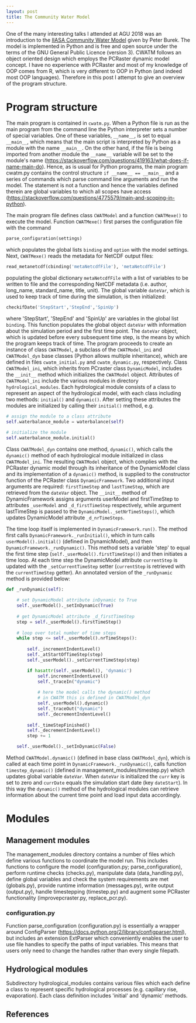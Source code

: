 ```yaml
---
layout: post
title: The Community Water Model
---
```


One of the many interesting talks I attended at AGU 2018 was an introduction to the [IIASA Community Water Model](https://cwatm.github.io/) given by Peter Burek. The model is implemented in Python and is free and open source under the terms of the GNU General Public Licence (version 3). CWATM follows an object oriented design which employs the PCRaster dynamic model concept. I have no experience with PCRaster and most of my knowledge of OOP comes from R, which is very different to OOP in Python (and indeed most OOP languages). Therefore in this post I attempt to give an overview of the program structure. 

# Program structure

The main program is contained in `cwatm.py`. When a Python file is run as the main program from the command line the Python interpreter sets a number of special variables. One of these variables, `__name__`, is set to equal `__main__`, which means that the main script is interpreted by Python as a module with the name `__main__`. On the other hand, if the file is being imported from another module the `__name__` variable will be set to the module's name (https://stackoverflow.com/questions/419163/what-does-if-name-main-do). Hence, as is usual for Python programs, the main program cwatm.py contains the control structure `if __name__ == __main__` and a series of commands which parse command line arguments and run the model. The statement is not a function and hence the variables defined therein are global variables to which all scopes have access (https://stackoverflow.com/questions/4775579/main-and-scoping-in-python). 

The main program file defines class `CWATModel` and a function `CWATMexe()` to execute the model. Function `CWATMexe()` first parses the configuration file with the command

```python
parse_configuration(settings)
```

which populates the global lists `binding` and `option` with the model settings. Next, `CWATMexe()` reads the metadata for NetCDF output files:

```python
read_metanetcdf(cbinding('metaNetcdfFile'), 'metaNetcdfFile')
```

populating the global dictionary `metaNetcdfFile` with a list of variables to be written to file and the corresponding NetCDF metadata (i.e. author, long\_name, standard\_name, title, unit). The global variable `dateVar`, which is used to keep track of time during the simulation, is then initialized:

```python
checkifDate('StepStart','StepEnd','SpinUp')
```

where 'StepStart', 'StepEnd' and 'SpinUp' are variables in the global list `binding`. This function populates the global object `dateVar` with information about the simulation period and the first time point. The `dateVar` object, which is updated before every subsequent time step, is the means by which the program keeps track of time. The program proceeds to create an instance of class `CWATModel`, a subclass of the `CWATModel_ini` and `CWATModel_dyn` base classes (Python allows multiple inheritance), which are defined in files `cwatm_initial.py` and `cwatm_dynamic.py`, respectively. Class `CWATModel_ini`, which inherits from PCraster class `DynamicModel`, includes the `__init__` method which initializes the `CWATModel` object. Attributes of `CWATModel_ini` include the various modules in directory `hydrological_modules`. Each hydrological module consists of a class to represent an aspect of the hydrological model, with each class including two methods: `initial()` and `dynamic()`. After setting these attributes the modules are initialized by calling their `initial()` method, e.g.

```python
# assign the module to a class attribute
self.waterbalance_module = waterbalance(self)

# initialize the module
self.waterbalance_module.initial()
```

Class `CWATModel_dyn` contains one method, `dynamic()`, which calls the `dynamic()` method of each hydrological module initialized in class `CWATModel_ini`. The resulting `CWATModel` object, which complies with the PCRaster dynamic model through its inheritance of the DynamicModel class and its implementation of a `dynamic()` method, is supplied to the constructor function of the PCRaster class `DynamicFramework`. Two additional input arguments are required: `firstTimeStep` and `lastTimeStep`, which are retrieved from the `dateVar` object. The `__init__` method of DynamicFramework assigns arguments userModel and firstTimeStep to attributes `_userModel` and `_d_firstTimeStep` respectively, while argument lastTimeStep is passed to the `DynamicModel._setNrTimeSteps()`, which updates DynamicModel attribute `_d_nrTimeSteps`.

The time loop itself is implemented in `DynamicFramework.run()`. The method first calls `DynamicFramework._runInitial()`, which in turn calls `userModel().initial()` (defined in DynamicModel), and then `DynamicFramework._runDynamic()`. This method sets a variable 'step' to equal the first time step (`self._userModel().firstTimeStep()`) and then initiates a time loop. At each time step the DynamicModel attribute `currentStep` is updated with the `_setCurrentTimeStep` setter (`currentStep` is retrieved with the `currentTimeStep` getter). An annotated version of the `_runDynamic` method is provided below:

```python
def _runDynamic(self):
    
    # set DynamicModel attribute inDynamic to True
    self._userModel()._setInDynamic(True)
    
    # get DynamicModel attribute _d_firstTimeStep
    step = self._userModel().firstTimeStep()
    
    # loop over total number of time steps
    while step <= self._userModel().nrTimeSteps():
        
        self._incrementIndentLevel()
        self._atStartOfTimeStep(step)
        self._userModel()._setCurrentTimeStep(step)

        if hasattr(self._userModel(), 'dynamic')
            self.incrementIndentLevel()
            self._traceIn("dynamic")
            
            # here the model calls the dynamic() method
            # in CWATM this is defined in CWATModel_dyn
            self._userModel().dynamic()
            self._traceOut("dynamic")
            self._decrementIndentLevel()
            
        self._timeStepFinished()
        self._decrementIndentLevel()
        step += 1

    self._userModel()._setInDynamic(False)
```

Method `CWATModel.dynamic()` (defined in base class `CWATModel_dyn`), which is called at each time point in `DynamicFramework._runDynamic()`, calls function `timestep_dynamic()` (defined in management\_modules/timestep.py) which updates global variable `dateVar`. When `dateVar` is initialized the `curr` key is set to zero and `currDate` equals the simulation start date (key `dateStart`). In this way the `dynamic()` method of the hydrological modules can retrieve information about the current time point and load input data accordingly. 

# Modules

## Management modules
The management\_modules directory contains a number of files which define various functions to coordinate the model run. This includes functions to configure the model (configuration.py; parse\_configuration), perform runtime checks (checks.py), manipulate data (data\_handling.py), define global variables and check the system requirements are met (globals.py), provide runtime information (messages.py), write output (output.py), handle timestepping (timestep.py) and augment some PCRaster functionality (improvepcraster.py, replace\_pcr.py). 

### configuration.py

Function parse_configuration (configuration.py) is essentially a wrapper around ConfigParser (https://docs.python.org/2/library/configparser.html), but includes an extension ExtParser which conveniently enables the user to use file handles to specify the paths of input variables. This means that users only need to change the handles rather than every single filepath. 

## Hydrological modules

Subdirectory hydrological_modules contains various files which each define a class to represent specific hydrological processes (e.g. capillary rise, evaporation). Each class definition includes 'initial' and 'dynamic' methods. 

## References

